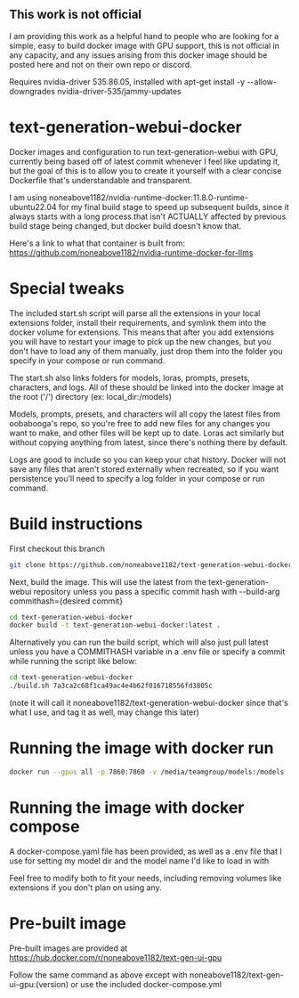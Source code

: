 ## This work is not official

I am providing this work as a helpful hand to people who are looking for a simple, easy to build docker image with GPU support, this is not official in any capacity, and any issues arising from this docker image should be posted here and not on their own repo or discord.

Requires nvidia-driver 535.86.05, installed with apt-get install -y --allow-downgrades nvidia-driver-535/jammy-updates

# text-generation-webui-docker

Docker images and configuration to run text-generation-webui with GPU, currently being based off of latest commit whenever I feel like updating it, but the goal of this is to allow you to create it yourself with a clear concise Dockerfile that's understandable and transparent.

I am using noneabove1182/nvidia-runtime-docker:11.8.0-runtime-ubuntu22.04 for my final build stage to speed up subsequent builds, since it always starts with a long process that isn't ACTUALLY affected by previous build stage being changed, but docker build doesn't know that.

Here's a link to what that container is built from:
https://github.com/noneabove1182/nvidia-runtime-docker-for-llms

# Special tweaks

The included start.sh script will parse all the extensions in your local extensions folder, install their requirements, and symlink them into the docker volume for extensions. This means that after you add extensions you will have to restart your image to pick up the new changes, but you don't have to load any of them manually, just drop them into the folder you specify in your compose or run command.

The start.sh also links folders for models, loras, prompts, presets, characters, and logs. All of these should be linked into the docker image at the root ('/') directory (ex: local_dir:/models)

Models, prompts, presets, and characters will all copy the latest files from oobabooga's repo, so you're free to add new files for any changes you want to make, and other files will be kept up to date. Loras act similarly but without copying anything from latest, since there's nothing there by default.

Logs are good to include so you can keep your chat history. Docker will not save any files that aren't stored externally when recreated, so if you want persistence you'll need to specify a log folder in your compose or run command.

# Build instructions

First checkout this branch

```sh
git clone https://github.com/noneabove1182/text-generation-webui-docker.git
```

Next, build the image. This will use the latest from the text-generation-webui repository unless you pass a specific commit hash with --build-arg commithash={desired commit}

```sh
cd text-generation-webui-docker
docker build -t text-generation-webui-docker:latest .
```

Alternatively you can run the build script, which will also just pull latest unless you have a COMMITHASH variable in a .env file or specify a commit while running the script like below:

```sh
cd text-generation-webui-docker
./build.sh 7a3ca2c68f1ca49ac4e4b62f016718556fd3805c
```

(note it will call it noneabove1182/text-generation-webui-docker since that's what I use, and tag it as well, may change this later)

# Running the image with docker run

```sh
docker run --gpus all -p 7860:7860 -v /media/teamgroup/models:/models -v ./logs:/logs text-generation-webui-docker:latest --model WizardLM-13B-V1.1-GPTQ --chat --listen --listen-port 7860
```

# Running the image with docker compose

A docker-compose.yaml file has been provided, as well as a .env file that I use for setting my model dir and the model name I'd like to load in with

Feel free to modify both to fit your needs, including removing volumes like extensions if you don't plan on using any.

# Pre-built image

Pre-built images are provided at https://hub.docker.com/r/noneabove1182/text-gen-ui-gpu

Follow the same command as above except with noneabove1182/text-gen-ui-gpu:(version) or use the included docker-compose.yml
